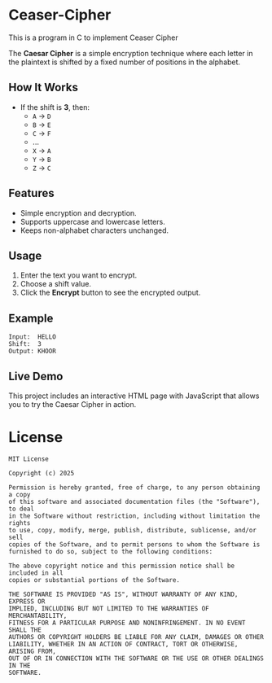 # Ceaser-Cipher
This is a program in C to implement Ceaser Cipher

The **Caesar Cipher** is a simple encryption technique where each letter in the plaintext is shifted by a fixed number of positions in the alphabet.

## How It Works
- If the shift is **3**, then:
  - `A` → `D`
  - `B` → `E`
  - `C` → `F`
  - ...
  - `X` → `A`
  - `Y` → `B`
  - `Z` → `C`

## Features
- Simple encryption and decryption.
- Supports uppercase and lowercase letters.
- Keeps non-alphabet characters unchanged.

## Usage
1. Enter the text you want to encrypt.
2. Choose a shift value.
3. Click the **Encrypt** button to see the encrypted output.

## Example
```
Input:  HELLO
Shift:  3
Output: KHOOR
```

## Live Demo
This project includes an interactive HTML page with JavaScript that allows you to try the Caesar Cipher in action.

# License

```
MIT License

Copyright (c) 2025

Permission is hereby granted, free of charge, to any person obtaining a copy
of this software and associated documentation files (the "Software"), to deal
in the Software without restriction, including without limitation the rights
to use, copy, modify, merge, publish, distribute, sublicense, and/or sell
copies of the Software, and to permit persons to whom the Software is
furnished to do so, subject to the following conditions:

The above copyright notice and this permission notice shall be included in all
copies or substantial portions of the Software.

THE SOFTWARE IS PROVIDED "AS IS", WITHOUT WARRANTY OF ANY KIND, EXPRESS OR
IMPLIED, INCLUDING BUT NOT LIMITED TO THE WARRANTIES OF MERCHANTABILITY,
FITNESS FOR A PARTICULAR PURPOSE AND NONINFRINGEMENT. IN NO EVENT SHALL THE
AUTHORS OR COPYRIGHT HOLDERS BE LIABLE FOR ANY CLAIM, DAMAGES OR OTHER
LIABILITY, WHETHER IN AN ACTION OF CONTRACT, TORT OR OTHERWISE, ARISING FROM,
OUT OF OR IN CONNECTION WITH THE SOFTWARE OR THE USE OR OTHER DEALINGS IN THE
SOFTWARE.

